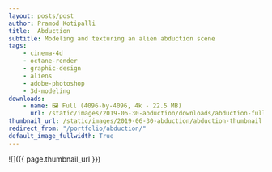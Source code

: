 ```yaml
---
layout: posts/post
author: Pramod Kotipalli
title:  Abduction
subtitle: Modeling and texturing an alien abduction scene
tags:
    - cinema-4d
    - octane-render
    - graphic-design
    - aliens
    - adobe-photoshop
    - 3d-modeling
downloads:
    - name: 🖼️ Full (4096-by-4096, 4k - 22.5 MB)
      url: /static/images/2019-06-30-abduction/downloads/abduction-full.png
thumbnail_url: /static/images/2019-06-30-abduction/abduction-thumbnail.png
redirect_from: "/portfolio/abduction/"
default_image_fullwidth: True
---
```


![]({{ page.thumbnail_url }})
